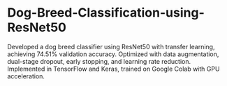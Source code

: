 # Dog-Breed-Classification-using-ResNet50
Developed a dog breed classifier using ResNet50 with transfer learning, achieving 74.51% validation accuracy. Optimized with data augmentation, dual-stage dropout, early stopping, and learning rate reduction. Implemented in TensorFlow and Keras, trained on Google Colab with GPU acceleration.
